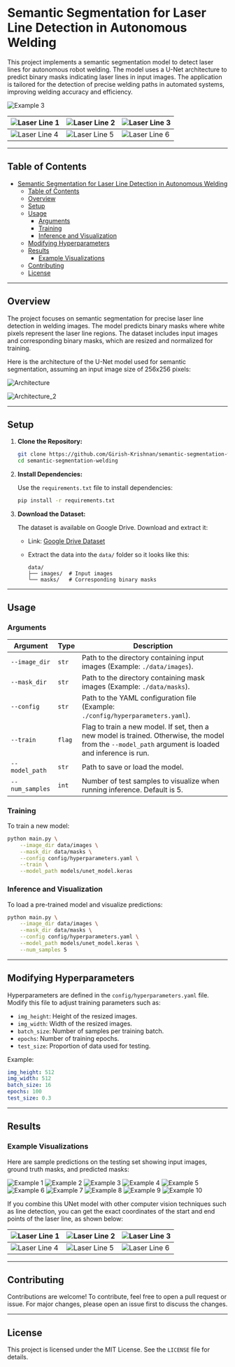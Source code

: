 # Semantic Segmentation for Laser Line Detection in Autonomous Welding

This project implements a semantic segmentation model to detect laser lines for autonomous robot welding. The model uses a U-Net architecture to predict binary masks indicating laser lines in input images. The application is tailored for the detection of precise welding paths in automated systems, improving welding accuracy and efficiency.

![Example 3](media/result_3.png)

|![Laser Line 1](media/line_detection_1.png)|![Laser Line 2](media/line_detection_2.png)|![Laser Line 3](media/line_detection_3.png)|
|---|---|---|
|![Laser Line 4](media/line_detection_4.png)|![Laser Line 5](media/line_detection_5.png)|![Laser Line 6](media/line_detection_6.png)|

---

## Table of Contents

- [Semantic Segmentation for Laser Line Detection in Autonomous Welding](#semantic-segmentation-for-laser-line-detection-in-autonomous-welding)
  - [Table of Contents](#table-of-contents)
  - [Overview](#overview)
  - [Setup](#setup)
  - [Usage](#usage)
    - [Arguments](#arguments)
    - [Training](#training)
    - [Inference and Visualization](#inference-and-visualization)
  - [Modifying Hyperparameters](#modifying-hyperparameters)
  - [Results](#results)
    - [Example Visualizations](#example-visualizations)
  - [Contributing](#contributing)
  - [License](#license)

---

## Overview

The project focuses on semantic segmentation for precise laser line detection in welding images. The model predicts binary masks where white pixels represent the laser line regions. The dataset includes input images and corresponding binary masks, which are resized and normalized for training.

Here is the architecture of the U-Net model used for semantic segmentation, assuming an input image size of 256x256 pixels:

![Architecture](media/unet_model.png)

![Architecture_2](media/model_params.png)

---

## Setup

1. **Clone the Repository:**

   ```bash
   git clone https://github.com/Girish-Krishnan/semantic-segmentation-welding.git
   cd semantic-segmentation-welding
   ```

2. **Install Dependencies:**

   Use the `requirements.txt` file to install dependencies:

   ```bash
   pip install -r requirements.txt
   ```

3. **Download the Dataset:**

   The dataset is available on Google Drive. Download and extract it:

   - Link: [Google Drive Dataset](https://drive.google.com/drive/folders/1bpMcHkrK8EBCmLSrUpW1UMKHBbQAZlg9?usp=sharing)
   - Extract the data into the `data/` folder so it looks like this:

     ```
     data/
     ├── images/  # Input images
     └── masks/   # Corresponding binary masks
     ```

---

## Usage

### Arguments

| Argument        | Type     | Description                                         |
|------------------|----------|-----------------------------------------------------|
| `--image_dir`   | `str`    | Path to the directory containing input images (Example: `./data/images`).     |
| `--mask_dir`    | `str`    | Path to the directory containing mask images (Example: `./data/masks`).      |
| `--config`      | `str`    | Path to the YAML configuration file (Example: `./config/hyperparameters.yaml`).               |
| `--train`       | `flag`   | Flag to train a new model. If set, then a new model is trained. Otherwise, the model from the `--model_path` argument is loaded and inference is run.                        |
| `--model_path`  | `str`    | Path to save or load the model.                    |
| `--num_samples` | `int`    | Number of test samples to visualize when running inference. Default is 5.      |

### Training

To train a new model:

```bash
python main.py \
    --image_dir data/images \
    --mask_dir data/masks \
    --config config/hyperparameters.yaml \
    --train \
    --model_path models/unet_model.keras
```

### Inference and Visualization

To load a pre-trained model and visualize predictions:

```bash
python main.py \
    --image_dir data/images \
    --mask_dir data/masks \
    --config config/hyperparameters.yaml \
    --model_path models/unet_model.keras \
    --num_samples 5
```

---

## Modifying Hyperparameters

Hyperparameters are defined in the `config/hyperparameters.yaml` file. Modify this file to adjust training parameters such as:

- `img_height`: Height of the resized images.
- `img_width`: Width of the resized images.
- `batch_size`: Number of samples per training batch.
- `epochs`: Number of training epochs.
- `test_size`: Proportion of data used for testing.

Example:

```yaml
img_height: 512
img_width: 512
batch_size: 16
epochs: 100
test_size: 0.3
```

---

## Results

### Example Visualizations

Here are sample predictions on the testing set showing input images, ground truth masks, and predicted masks:

![Example 1](media/result_1.png)
![Example 2](media/result_2.png)
![Example 3](media/result_3.png)
![Example 4](media/result_4.png)
![Example 5](media/result_5.png)
![Example 6](media/result_6.png)
![Example 7](media/result_7.png)
![Example 8](media/result_8.png)
![Example 9](media/result_9.png)
![Example 10](media/result_10.png)

If you combine this UNet model with other computer vision techniques such as line detection, you can get the exact coordinates of the start and end points of the laser line, as shown below:

|![Laser Line 1](media/line_detection_1.png)|![Laser Line 2](media/line_detection_2.png)|![Laser Line 3](media/line_detection_3.png)|
|---|---|---|
|![Laser Line 4](media/line_detection_4.png)|![Laser Line 5](media/line_detection_5.png)|![Laser Line 6](media/line_detection_6.png)|

---

## Contributing

Contributions are welcome! To contribute, feel free to open a pull request or issue. For major changes, please open an issue first to discuss the changes.

---

## License

This project is licensed under the MIT License. See the `LICENSE` file for details.

